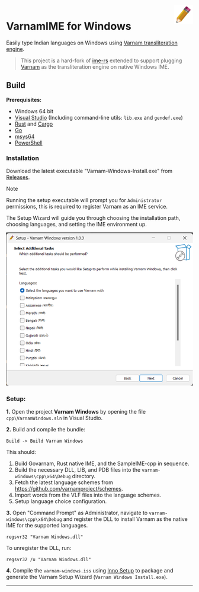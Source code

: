 <img src=".assets/varnam-logo.png" alt="binserve logo" width="50" align="right">

# VarnamIME for Windows

Easily type Indian languages on Windows using [Varnam transliteration engine](https://varnamproject.github.io/).

> This project is a hard-fork of [ime-rs](https://github.com/saschanaz/ime-rs) extended to support plugging [Varnam](https://github.com/varnamproject/govarnam) as the transliteration engine on native Windows IME.

## Build

**Prerequisites:**
- Windows 64 bit
- [Visual Studio](https://visualstudio.microsoft.com/downloads/) (Including command-line utils: `lib.exe` and `gendef.exe`)
- [Rust](https://www.rust-lang.org/) and [Cargo](https://doc.rust-lang.org/cargo/getting-started/installation.html)
- [Go](https://go.dev/)
- [msys64](https://www.msys2.org/)
- [PowerShell](https://www.microsoft.com/store/productId/9MZ1SNWT0N5D)

### Installation

Download the latest executable "Varnam-Windows-Install.exe" from [Releases](https://github.com/varnamproject/varnam-windows/releases).

> [!NOTE]
Running the setup executable will prompt you for `Administrator` permissions, this is required to register Varnam as an IME service.

The Setup Wizard will guide you through choosing the installation path, choosing languages, and setting the IME environment up.

![Varnam Windows IME Installer](.assets/varnam-windows-installer.png)

### Setup:

**1.** Open the project **Varnam Windows** by opening the file `cpp\VarnamWindows.sln` in Visual Studio.

**2.** Build and compile the bundle:

```
Build -> Build Varnam Windows
```

This should:
1. Build Govarnam, Rust native IME, and the SampleIME-cpp in sequence.
2. Build the necessary DLL, LIB, and PDB files into the `varnam-windows\cpp\x64\Debug` directory.
3. Fetch the latest language schemes from https://github.com/varnamproject/schemes.
4. Import words from the VLF files into the language schemes.
5. Setup language choice configuration.

**3.** Open "Command Prompt" as Administrator, navigate to `varnam-windows\cpp\x64\Debug` and register the DLL to install Varnam as the native IME for the supported languages.

```
regsvr32 "Varnam Windows.dll"
```

To unregister the DLL, run:

```
regsvr32 /u "Varnam Windows.dll"
```

**4.** Compile the `varnam-windows.iss` using [Inno Setup](https://jrsoftware.org/isinfo.php) to package and generate the Varnam Setup Wizard (`Varnam Windows Install.exe`).

---